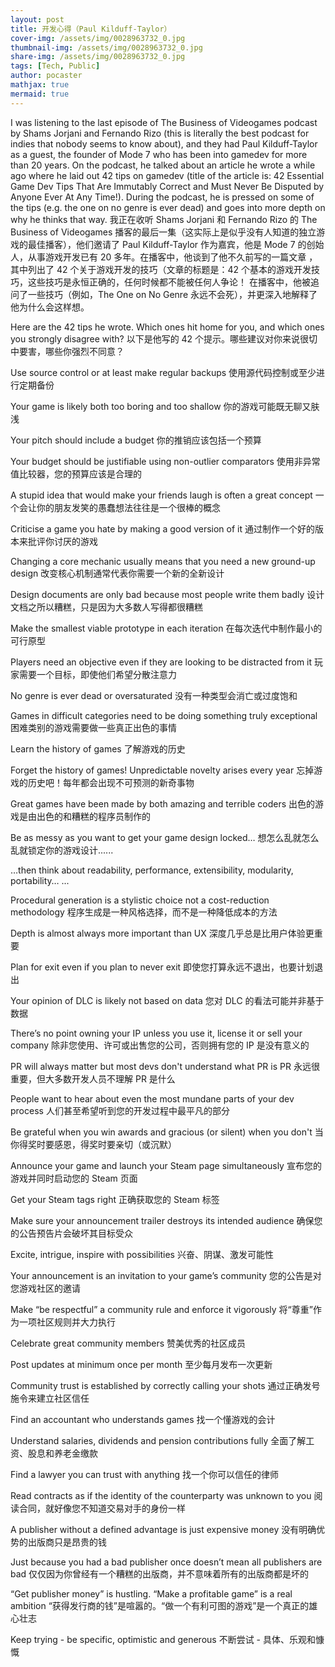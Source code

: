```yaml
---
layout: post
title: 开发心得（Paul Kilduff-Taylor）
cover-img: /assets/img/0028963732_0.jpg
thumbnail-img: /assets/img/0028963732_0.jpg
share-img: /assets/img/0028963732_0.jpg
tags: [Tech, Public]
author: pocaster
mathjax: true
mermaid: true 
---
```



 I was listening to the last episode of The Business of Videogames podcast by Shams Jorjani and Fernando Rizo (this is literally the best podcast for indies that nobody seems to know about), and they had Paul Kilduff-Taylor as a guest, the founder of Mode 7 who has been into gamedev for more than 20 years. On the podcast, he talked about an article he wrote a while ago where he laid out 42 tips on gamedev (title of the article is: 42 Essential Game Dev Tips That Are Immutably Correct and Must Never Be Disputed by Anyone Ever At Any Time!). During the podcast, he is pressed on some of the tips (e.g. the one on no genre is ever dead) and goes into more depth on why he thinks that way.
我正在收听 Shams Jorjani 和 Fernando Rizo 的 The Business of Videogames 播客的最后一集（这实际上是似乎没有人知道的独立游戏的最佳播客），他们邀请了 Paul Kilduff-Taylor 作为嘉宾，他是 Mode 7 的创始人，从事游戏开发已有 20 多年。在播客中，他谈到了他不久前写的一篇文章 ，其中列出了 42 个关于游戏开发的技巧（文章的标题是：42 个基本的游戏开发技巧，这些技巧是永恒正确的，任何时候都不能被任何人争论！ 在播客中，他被追问了一些技巧（例如，The One on No Genre 永远不会死），并更深入地解释了他为什么会这样想。

Here are the 42 tips he wrote. Which ones hit home for you, and which ones you strongly disagree with?
以下是他写的 42 个提示。哪些建议对你来说很切中要害，哪些你强烈不同意？

Use source control or at least make regular backups
使用源代码控制或至少进行定期备份

Your game is likely both too boring and too shallow
你的游戏可能既无聊又肤浅

Your pitch should include a budget
你的推销应该包括一个预算

Your budget should be justifiable using non-outlier comparators
使用非异常值比较器，您的预算应该是合理的

A stupid idea that would make your friends laugh is often a great concept
一个会让你的朋友发笑的愚蠢想法往往是一个很棒的概念

Criticise a game you hate by making a good version of it
通过制作一个好的版本来批评你讨厌的游戏

Changing a core mechanic usually means that you need a new ground-up design
改变核心机制通常代表你需要一个新的全新设计

Design documents are only bad because most people write them badly
设计文档之所以糟糕，只是因为大多数人写得都很糟糕

Make the smallest viable prototype in each iteration
在每次迭代中制作最小的可行原型

Players need an objective even if they are looking to be distracted from it
玩家需要一个目标，即使他们希望分散注意力

No genre is ever dead or oversaturated
没有一种类型会消亡或过度饱和

Games in difficult categories need to be doing something truly exceptional
困难类别的游戏需要做一些真正出色的事情

Learn the history of games
了解游戏的历史

Forget the history of games! Unpredictable novelty arises every year
忘掉游戏的历史吧！每年都会出现不可预测的新奇事物

Great games have been made by both amazing and terrible coders
出色的游戏是由出色的和糟糕的程序员制作的

Be as messy as you want to get your game design locked…
想怎么乱就怎么乱就锁定你的游戏设计......

…then think about readability, performance, extensibility, modularity, portability…
...

Procedural generation is a stylistic choice not a cost-reduction methodology
程序生成是一种风格选择，而不是一种降低成本的方法

Depth is almost always more important than UX
深度几乎总是比用户体验更重要

Plan for exit even if you plan to never exit
即使您打算永远不退出，也要计划退出

Your opinion of DLC is likely not based on data
您对 DLC 的看法可能并非基于数据

There’s no point owning your IP unless you use it, license it or sell your company
除非您使用、许可或出售您的公司，否则拥有您的 IP 是没有意义的

PR will always matter but most devs don't understand what PR is
PR 永远很重要，但大多数开发人员不理解 PR 是什么

People want to hear about even the most mundane parts of your dev process
人们甚至希望听到您的开发过程中最平凡的部分

Be grateful when you win awards and gracious (or silent) when you don't
当你得奖时要感恩，得奖时要亲切（或沉默）

Announce your game and launch your Steam page simultaneously
宣布您的游戏并同时启动您的 Steam 页面

Get your Steam tags right
正确获取您的 Steam 标签

Make sure your announcement trailer destroys its intended audience
确保您的公告预告片会破坏其目标受众

Excite, intrigue, inspire with possibilities
兴奋、阴谋、激发可能性

Your announcement is an invitation to your game’s community
您的公告是对您游戏社区的邀请

Make “be respectful” a community rule and enforce it vigorously
将“尊重”作为一项社区规则并大力执行

Celebrate great community members
赞美优秀的社区成员

Post updates at minimum once per month
至少每月发布一次更新

Community trust is established by correctly calling your shots
通过正确发号施令来建立社区信任

Find an accountant who understands games
找一个懂游戏的会计

Understand salaries, dividends and pension contributions fully
全面了解工资、股息和养老金缴款

Find a lawyer you can trust with anything
找一个你可以信任的律师

Read contracts as if the identity of the counterparty was unknown to you
阅读合同，就好像您不知道交易对手的身份一样

A publisher without a defined advantage is just expensive money
没有明确优势的出版商只是昂贵的钱

Just because you had a bad publisher once doesn’t mean all publishers are bad
仅仅因为你曾经有一个糟糕的出版商，并不意味着所有的出版商都是坏的

“Get publisher money” is hustling. “Make a profitable game” is a real ambition
“获得发行商的钱”是喧嚣的。“做一个有利可图的游戏”是一个真正的雄心壮志

Keep trying - be specific, optimistic and generous
不断尝试 - 具体、乐观和慷慨